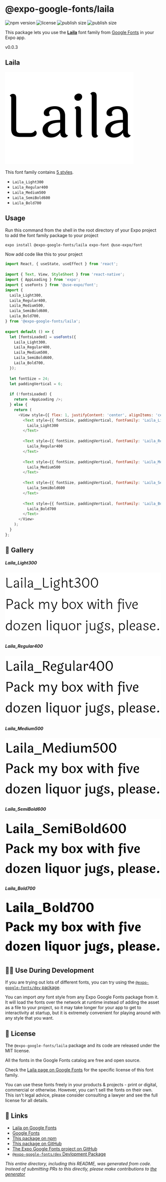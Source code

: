 # @expo-google-fonts/laila

![npm version](https://flat.badgen.net/npm/v/@expo-google-fonts/laila)
![license](https://flat.badgen.net/github/license/expo/google-fonts)
![publish size](https://flat.badgen.net/packagephobia/install/@expo-google-fonts/laila)
![publish size](https://flat.badgen.net/packagephobia/publish/@expo-google-fonts/laila)

This package lets you use the [**Laila**](https://fonts.google.com/specimen/Laila) font family from [Google Fonts](https://fonts.google.com/) in your Expo app.

v0.0.3

## Laila

![Laila](./font-family.png)

This font family contains [5 styles](#-gallery).

- `Laila_Light300`
- `Laila_Regular400`
- `Laila_Medium500`
- `Laila_SemiBold600`
- `Laila_Bold700`

## Usage

Run this command from the shell in the root directory of your Expo project to add the font family package to your project
```sh
expo install @expo-google-fonts/laila expo-font @use-expo/font
```

Now add code like this to your project
```js
import React, { useState, useEffect } from 'react';

import { Text, View, StyleSheet } from 'react-native';
import { AppLoading } from 'expo';
import { useFonts } from '@use-expo/font';
import {
  Laila_Light300,
  Laila_Regular400,
  Laila_Medium500,
  Laila_SemiBold600,
  Laila_Bold700,
} from '@expo-google-fonts/laila';

export default () => {
  let [fontsLoaded] = useFonts({
    Laila_Light300,
    Laila_Regular400,
    Laila_Medium500,
    Laila_SemiBold600,
    Laila_Bold700,
  });

  let fontSize = 24;
  let paddingVertical = 6;

  if (!fontsLoaded) {
    return <AppLoading />;
  } else {
    return (
      <View style={{ flex: 1, justifyContent: 'center', alignItems: 'center' }}>
        <Text style={{ fontSize, paddingVertical, fontFamily: 'Laila_Light300' }}>
          Laila_Light300
        </Text>

        <Text style={{ fontSize, paddingVertical, fontFamily: 'Laila_Regular400' }}>
          Laila_Regular400
        </Text>

        <Text style={{ fontSize, paddingVertical, fontFamily: 'Laila_Medium500' }}>
          Laila_Medium500
        </Text>

        <Text style={{ fontSize, paddingVertical, fontFamily: 'Laila_SemiBold600' }}>
          Laila_SemiBold600
        </Text>

        <Text style={{ fontSize, paddingVertical, fontFamily: 'Laila_Bold700' }}>
          Laila_Bold700
        </Text>
      </View>
    );
  }
};

```

## 🔡 Gallery

##### Laila_Light300
![Laila_Light300](./8aac335fe109f453ca82438785143a3d54ca6b5860f929a066015b366dd23603.ttf.png)

##### Laila_Regular400
![Laila_Regular400](./ba573905733e8e1ec12baa194825add1cb80997c3c08b032d6439d524eef298a.ttf.png)

##### Laila_Medium500
![Laila_Medium500](./445309cf766b79874168d66f2dc2f5eb067c865989ed496a8e2389411de9e18b.ttf.png)

##### Laila_SemiBold600
![Laila_SemiBold600](./f393a4935161c1ac8a55a20d2a1107e698de003ace696ae5c6db50c7bf8c0781.ttf.png)

##### Laila_Bold700
![Laila_Bold700](./a2cfeefaeb650171ed23e31b4fe85b7c5b8605f36e351821ffd3a351aeec6c17.ttf.png)


## 👩‍💻 Use During Development

If you are trying out lots of different fonts, you can try using the [`@expo-google-fonts/dev` package](https://github.com/expo/google-fonts/tree/master/font-packages/dev#readme).

You can import *any* font style from any Expo Google Fonts package from it. It will load the fonts
over the network at runtime instead of adding the asset as a file to your project, so it may take longer
for your app to get to interactivity at startup, but it is extremely convenient
for playing around with any style that you want.

## 📖 License

The `@expo-google-fonts/laila` package and its code are released under the MIT license.

All the fonts in the Google Fonts catalog are free and open source.

Check the [Laila page on Google Fonts](https://fonts.google.com/specimen/Laila) for the specific license of this font family.

You can use these fonts freely in your products & projects - print or digital, commercial or otherwise. However, you can't sell the fonts on their own. This isn't legal advice, please consider consulting a lawyer and see the full license for all details.

## 🔗 Links

- [Laila on Google Fonts](https://fonts.google.com/specimen/Laila)
- [Google Fonts](https://fonts.google.com/)
- [This package on npm](https://www.npmjs.com/package/@expo-google-fonts/laila)
- [This package on GitHub](https://github.com/expo/google-fonts/tree/master/font-packages/laila)
- [The Expo Google Fonts project on GitHub](https://github.com/expo/google-fonts)
- [`@expo-google-fonts/dev` Devlopment Package](https://github.com/expo/google-fonts/tree/master/font-packages/dev)


*This entire directory, including this README, was generated from code. Instead of submitting PRs to this directly, please make contributions to [the generator](https://github.com/expo/google-fonts/tree/master/packages/generator)*
